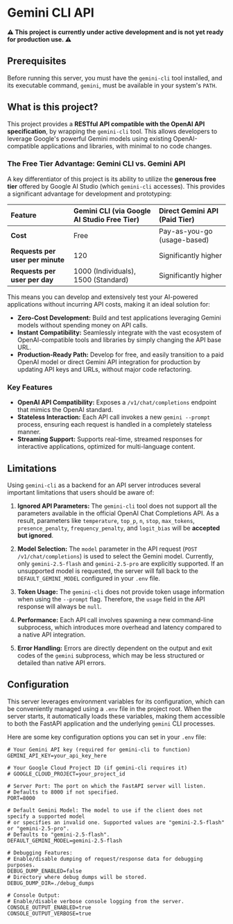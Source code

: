 # Gemini CLI API

**⚠️ This project is currently under active development and is not yet ready for production use. ⚠️**

## Prerequisites

Before running this server, you must have the `gemini-cli` tool installed, and its executable command, `gemini`, must be available in your system's `PATH`.

## What is this project?

This project provides a **RESTful API compatible with the OpenAI API specification**, by wrapping the `gemini-cli` tool. This allows developers to leverage Google's powerful Gemini models using existing OpenAI-compatible applications and libraries, with minimal to no code changes.

### The Free Tier Advantage: Gemini CLI vs. Gemini API

A key differentiator of this project is its ability to utilize the **generous free tier** offered by Google AI Studio (which `gemini-cli` accesses). This provides a significant advantage for development and prototyping:

| Feature                     | Gemini CLI (via Google AI Studio Free Tier) | Direct Gemini API (Paid Tier) |
| :-------------------------- | :------------------------------------------ | :---------------------------- |
| **Cost**                    | Free                                        | Pay-as-you-go (usage-based)   |
| **Requests per user per minute** | 120                                         | Significantly higher          |
| **Requests per user per day**    | 1000 (Individuals), 1500 (Standard)         | Significantly higher          |

This means you can develop and extensively test your AI-powered applications without incurring API costs, making it an ideal solution for:

-   **Zero-Cost Development:** Build and test applications leveraging Gemini models without spending money on API calls.
-   **Instant Compatibility:** Seamlessly integrate with the vast ecosystem of OpenAI-compatible tools and libraries by simply changing the API base URL.
-   **Production-Ready Path:** Develop for free, and easily transition to a paid OpenAI model or direct Gemini API integration for production by updating API keys and URLs, without major code refactoring.



### Key Features
-   **OpenAI API Compatibility:** Exposes a `/v1/chat/completions` endpoint that mimics the OpenAI standard.
-   **Stateless Interaction:** Each API call invokes a new `gemini --prompt` process, ensuring each request is handled in a completely stateless manner.
-   **Streaming Support:** Supports real-time, streamed responses for interactive applications, optimized for multi-language content.

## Limitations

Using `gemini-cli` as a backend for an API server introduces several important limitations that users should be aware of:

1.  **Ignored API Parameters:** The `gemini-cli` tool does not support all the parameters available in the official OpenAI Chat Completions API. As a result, parameters like `temperature`, `top_p`, `n`, `stop`, `max_tokens`, `presence_penalty`, `frequency_penalty`, and `logit_bias` will be **accepted but ignored**.

2.  **Model Selection:** The `model` parameter in the API request (`POST /v1/chat/completions`) is used to select the Gemini model. Currently, only `gemini-2.5-flash` and `gemini-2.5-pro` are explicitly supported. If an unsupported model is requested, the server will fall back to the `DEFAULT_GEMINI_MODEL` configured in your `.env` file.

3.  **Token Usage:** The `gemini-cli` does not provide token usage information when using the `--prompt` flag. Therefore, the `usage` field in the API response will always be `null`.

4.  **Performance:** Each API call involves spawning a new command-line subprocess, which introduces more overhead and latency compared to a native API integration.

5.  **Error Handling:** Errors are directly dependent on the output and exit codes of the `gemini` subprocess, which may be less structured or detailed than native API errors.

## Configuration

This server leverages environment variables for its configuration, which can be conveniently managed using a `.env` file in the project root. When the server starts, it automatically loads these variables, making them accessible to both the FastAPI application and the underlying `gemini` CLI processes.

Here are some key configuration options you can set in your `.env` file:

```dotenv
# Your Gemini API key (required for gemini-cli to function)
GEMINI_API_KEY=your_api_key_here

# Your Google Cloud Project ID (if gemini-cli requires it)
# GOOGLE_CLOUD_PROJECT=your_project_id

# Server Port: The port on which the FastAPI server will listen.
# Defaults to 8000 if not specified.
PORT=8000

# Default Gemini Model: The model to use if the client does not specify a supported model
# or specifies an invalid one. Supported values are "gemini-2.5-flash" or "gemini-2.5-pro".
# Defaults to "gemini-2.5-flash".
DEFAULT_GEMINI_MODEL=gemini-2.5-flash

# Debugging Features:
# Enable/disable dumping of request/response data for debugging purposes.
DEBUG_DUMP_ENABLED=false
# Directory where debug dumps will be stored.
DEBUG_DUMP_DIR=./debug_dumps

# Console Output:
# Enable/disable verbose console logging from the server.
CONSOLE_OUTPUT_ENABLED=true
CONSOLE_OUTPUT_VERBOSE=true
```